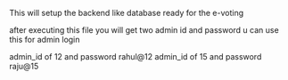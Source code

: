 This will setup the backend like database ready for the e-voting

after executing this file you will get two admin id and password u can use this for admin login

 admin_id of 12 and password  rahul@12
 admin_id of 15 and password  raju@15
